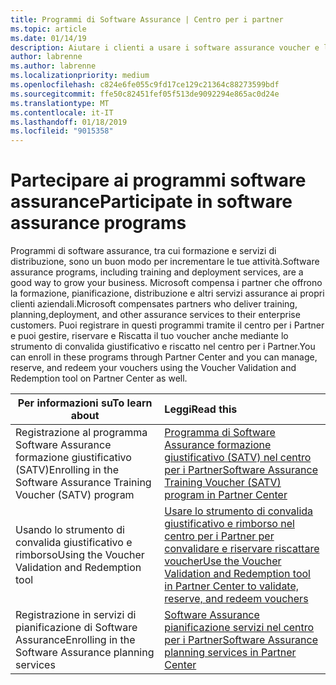 ```yaml
---
title: Programmi di Software Assurance | Centro per i partner
ms.topic: article
ms.date: 01/14/19
description: Aiutare i clienti a usare i software assurance voucher e la formazione
author: labrenne
ms.author: labrenne
ms.localizationpriority: medium
ms.openlocfilehash: c824e6fe055c9fd17ce129c21364c88273599bdf
ms.sourcegitcommit: ffe50c82451fef05f513de9092294e865ac0d24e
ms.translationtype: MT
ms.contentlocale: it-IT
ms.lasthandoff: 01/18/2019
ms.locfileid: "9015358"
---
```

# <a name="participate-in-software-assurance-programs"></a><span data-ttu-id="9e9ad-103">Partecipare ai programmi software assurance</span><span class="sxs-lookup"><span data-stu-id="9e9ad-103">Participate in software assurance programs</span></span>

<span data-ttu-id="9e9ad-104">Programmi di software assurance, tra cui formazione e servizi di distribuzione, sono un buon modo per incrementare le tue attività.</span><span class="sxs-lookup"><span data-stu-id="9e9ad-104">Software assurance programs, including training and deployment services, are a good way to grow your business.</span></span> <span data-ttu-id="9e9ad-105">Microsoft compensa i partner che offrono la formazione, pianificazione, distribuzione e altri servizi assurance ai propri clienti aziendali.</span><span class="sxs-lookup"><span data-stu-id="9e9ad-105">Microsoft compensates partners who deliver training, planning,deployment, and other assurance services to their enterprise customers.</span></span> <span data-ttu-id="9e9ad-106">Puoi registrare in questi programmi tramite il centro per i Partner e puoi gestire, riservare e Riscatta il tuo voucher anche mediante lo strumento di convalida giustificativo e riscatto nel centro per i Partner.</span><span class="sxs-lookup"><span data-stu-id="9e9ad-106">You can enroll in these programs through Partner Center and you can manage, reserve, and redeem your vouchers using the Voucher Validation and Redemption tool on Partner Center as well.</span></span> 

|**<span data-ttu-id="9e9ad-107">Per informazioni su</span><span class="sxs-lookup"><span data-stu-id="9e9ad-107">To learn about</span></span>**   |**<span data-ttu-id="9e9ad-108">Leggi</span><span class="sxs-lookup"><span data-stu-id="9e9ad-108">Read this</span></span>**   |
|--------------------------|:------------------|
|<span data-ttu-id="9e9ad-109">Registrazione al programma Software Assurance formazione giustificativo (SATV)</span><span class="sxs-lookup"><span data-stu-id="9e9ad-109">Enrolling in the Software Assurance Training Voucher (SATV) program</span></span>|[<span data-ttu-id="9e9ad-110">Programma di Software Assurance formazione giustificativo (SATV) nel centro per i Partner</span><span class="sxs-lookup"><span data-stu-id="9e9ad-110">Software Assurance Training Voucher (SATV) program in Partner Center</span></span>](software-assurance-satv.md)|
|<span data-ttu-id="9e9ad-111">Usando lo strumento di convalida giustificativo e rimborso</span><span class="sxs-lookup"><span data-stu-id="9e9ad-111">Using the Voucher Validation and Redemption tool</span></span>|[<span data-ttu-id="9e9ad-112">Usare lo strumento di convalida giustificativo e rimborso nel centro per i Partner per convalidare e riservare riscattare voucher</span><span class="sxs-lookup"><span data-stu-id="9e9ad-112">Use the Voucher Validation and Redemption tool in Partner Center to validate, reserve, and redeem vouchers</span></span>](voucher-validation-tool.md)|
|<span data-ttu-id="9e9ad-113">Registrazione in servizi di pianificazione di Software Assurance</span><span class="sxs-lookup"><span data-stu-id="9e9ad-113">Enrolling in the Software Assurance planning services</span></span>|[<span data-ttu-id="9e9ad-114">Software Assurance pianificazione servizi nel centro per i Partner</span><span class="sxs-lookup"><span data-stu-id="9e9ad-114">Software Assurance planning services in Partner Center</span></span>](software-assurance-dps.md) 
